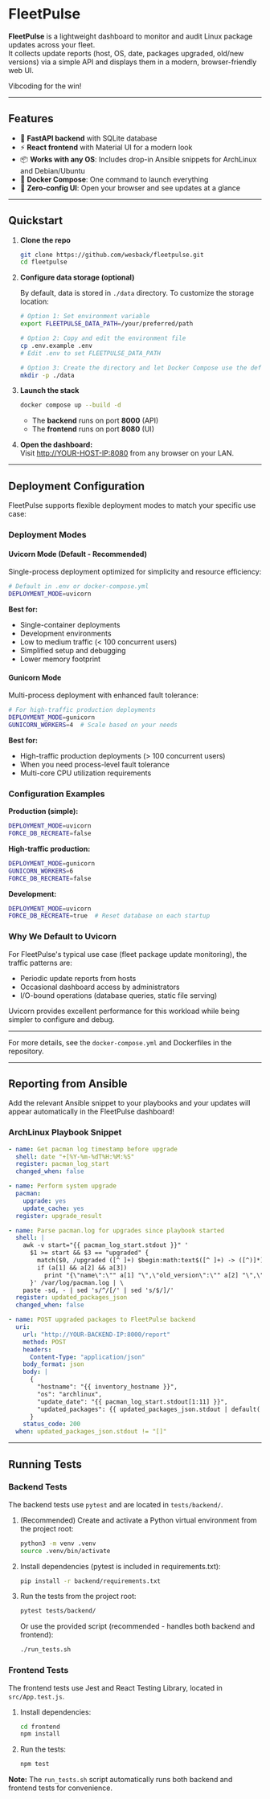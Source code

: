 # FleetPulse

**FleetPulse** is a lightweight dashboard to monitor and audit Linux package updates across your fleet.  
It collects update reports (host, OS, date, packages upgraded, old/new versions) via a simple API and displays them in a modern, browser-friendly web UI.

Vibcoding for the win!

---

## Features

- 🚀 **FastAPI backend** with SQLite database
- ⚡ **React frontend** with Material UI for a modern look
- 📦 **Works with any OS**: Includes drop-in Ansible snippets for ArchLinux and Debian/Ubuntu
- 🐳 **Docker Compose**: One command to launch everything
- 👀 **Zero-config UI**: Open your browser and see updates at a glance

---

## Quickstart

1. **Clone the repo**

    ```bash
    git clone https://github.com/wesback/fleetpulse.git
    cd fleetpulse
    ```

2. **Configure data storage (optional)**

    By default, data is stored in `./data` directory. To customize the storage location:
    
    ```bash
    # Option 1: Set environment variable
    export FLEETPULSE_DATA_PATH=/your/preferred/path
    
    # Option 2: Copy and edit the environment file
    cp .env.example .env
    # Edit .env to set FLEETPULSE_DATA_PATH
    
    # Option 3: Create the directory and let Docker Compose use the default
    mkdir -p ./data
    ```

3. **Launch the stack**

    ```bash
    docker compose up --build -d
    ```

    - The **backend** runs on port **8000** (API)
    - The **frontend** runs on port **8080** (UI)

4. **Open the dashboard:**  
   Visit [http://YOUR-HOST-IP:8080](http://YOUR-HOST-IP:8080) from any browser on your LAN.

---

## Deployment Configuration

FleetPulse supports flexible deployment modes to match your specific use case:

### Deployment Modes

#### **Uvicorn Mode (Default - Recommended)**
Single-process deployment optimized for simplicity and resource efficiency:

```bash
# Default in .env or docker-compose.yml
DEPLOYMENT_MODE=uvicorn
```

**Best for:**
- Single-container deployments
- Development environments  
- Low to medium traffic (< 100 concurrent users)
- Simplified setup and debugging
- Lower memory footprint

#### **Gunicorn Mode**
Multi-process deployment with enhanced fault tolerance:

```bash
# For high-traffic production deployments
DEPLOYMENT_MODE=gunicorn
GUNICORN_WORKERS=4  # Scale based on your needs
```

**Best for:**
- High-traffic production deployments (> 100 concurrent users)
- When you need process-level fault tolerance
- Multi-core CPU utilization requirements

### Configuration Examples

**Production (simple):**
```bash
DEPLOYMENT_MODE=uvicorn
FORCE_DB_RECREATE=false
```

**High-traffic production:**
```bash
DEPLOYMENT_MODE=gunicorn
GUNICORN_WORKERS=6
FORCE_DB_RECREATE=false
```

**Development:**
```bash
DEPLOYMENT_MODE=uvicorn
FORCE_DB_RECREATE=true  # Reset database on each startup
```

### Why We Default to Uvicorn

For FleetPulse's typical use case (fleet package update monitoring), the traffic patterns are:
- Periodic update reports from hosts
- Occasional dashboard access by administrators
- I/O-bound operations (database queries, static file serving)

Uvicorn provides excellent performance for this workload while being simpler to configure and debug.

---


For more details, see the `docker-compose.yml` and Dockerfiles in the repository.

---

## Reporting from Ansible

Add the relevant Ansible snippet to your playbooks and your updates will appear automatically in the FleetPulse dashboard!

### **ArchLinux Playbook Snippet**

```yaml
- name: Get pacman log timestamp before upgrade
  shell: date "+[%Y-%m-%dT%H:%M:%S"
  register: pacman_log_start
  changed_when: false

- name: Perform system upgrade
  pacman:
    upgrade: yes
    update_cache: yes
  register: upgrade_result

- name: Parse pacman.log for upgrades since playbook started
  shell: |
    awk -v start="{{ pacman_log_start.stdout }}" '
      $1 >= start && $3 == "upgraded" {
        match($0, /upgraded ([^ ]+) $begin:math:text$([^ ]+) -> ([^)]*)$end:math:text$/, a)
        if (a[1] && a[2] && a[3])
          print "{\"name\":\"" a[1] "\",\"old_version\":\"" a[2] "\",\"new_version\":\"" a[3] "\"}"
      }' /var/log/pacman.log | \
    paste -sd, - | sed 's/^/[/' | sed 's/$/]/'
  register: updated_packages_json
  changed_when: false

- name: POST upgraded packages to FleetPulse backend
  uri:
    url: "http://YOUR-BACKEND-IP:8000/report"
    method: POST
    headers:
      Content-Type: "application/json"
    body_format: json
    body: |
      {
        "hostname": "{{ inventory_hostname }}",
        "os": "archlinux",
        "update_date": "{{ pacman_log_start.stdout[1:11] }}",
        "updated_packages": {{ updated_packages_json.stdout | default('[]') | from_json }}
      }
    status_code: 200
  when: updated_packages_json.stdout != "[]"
```

---

## Running Tests

### Backend Tests

The backend tests use `pytest` and are located in `tests/backend/`.

1. (Recommended) Create and activate a Python virtual environment from the project root:
   ```bash
   python3 -m venv .venv
   source .venv/bin/activate
   ```
2. Install dependencies (pytest is included in requirements.txt):
   ```bash
   pip install -r backend/requirements.txt
   ```
3. Run the tests from the project root:
   ```bash
   pytest tests/backend/
   ```
   Or use the provided script (recommended - handles both backend and frontend):
   ```bash
   ./run_tests.sh
   ```

### Frontend Tests

The frontend tests use Jest and React Testing Library, located in `src/App.test.js`.

1. Install dependencies:
   ```bash
   cd frontend
   npm install
   ```
2. Run the tests:
   ```bash
   npm test
   ```

**Note:** The `run_tests.sh` script automatically runs both backend and frontend tests for convenience.
